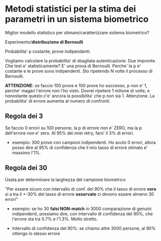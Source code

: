 # Metodi statistici per la stima dei parametri in un sistema biometrico

Miglior modello statistico per stimare/caratterizzare sistema biometrico? 

Esperimento/**distribuzione di Bernoulli**

Probabilita' p costante, prove indipendenti.

Vogliamo calcolare la probabilita' di sbagliata autenticazione. Due impronte. Che test e' statisticamente? E' una prova di Bernoulli. Perche' la p e' costante e le prove sono indipendenti. Sto ripetendo N volte il processo di Bernoulli.

**ATTENZIONE**: se faccio 100 prove e 100 prove ho successo, p non e' 1, perche' magari l'errore non l'ho visto. Dovrei ripetere 1 milione di volte, e nonostante questo c'e' ancora la possibilita' che p non sia 1. Attenzione. La probabilita' di errore aumenta al numero di confronti.

## Regola dei 3

Se faccio 0 errori su 100 persone, la p di errore non e' ZERO, ma la p dell'errore non e' zero. Al 95% dei miei retry, faro' il 3% di errori.

- esempio: 300 prove con campioni indipendenti. Ho avuto 0 errori, allora posso dire al 95% di confidenza che il mio tasso di errore stimato e' massimo l'1%.

## Regola dei 30

Usata per determinare la larghezza del campione biometrico

"Per essere sicuro con intervallo di conf. del 90% che il tasso di errore **vero** si a tra il +-30% del tasso di errore **osservato** ci devono essere almeno 30 errori"

- esempio: se ho 30 **falsi NON-match** in 3000 comparazione di genuini indipendenti, possiamo dire, con intervallo di confidenza del 90%, che l'errore sta tra 0.7% e l'1.3%. Molto stretto.

- Intervallo di confidenza del 90%: se chiamo altre 3000 persone, al 90% ottengo lo stesso errore
